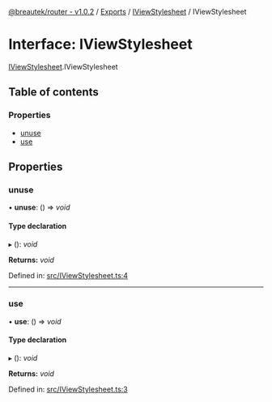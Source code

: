[@breautek/router - v1.0.2](../README.md) / [Exports](../modules.md) / [IViewStylesheet](../modules/iviewstylesheet.md) / IViewStylesheet

# Interface: IViewStylesheet

[IViewStylesheet](../modules/iviewstylesheet.md).IViewStylesheet

## Table of contents

### Properties

- [unuse](iviewstylesheet.iviewstylesheet-1.md#unuse)
- [use](iviewstylesheet.iviewstylesheet-1.md#use)

## Properties

### unuse

• **unuse**: () => *void*

#### Type declaration

▸ (): *void*

**Returns:** *void*

Defined in: [src/IViewStylesheet.ts:4](https://github.com/breautek/router/blob/3a44627/src/IViewStylesheet.ts#L4)

___

### use

• **use**: () => *void*

#### Type declaration

▸ (): *void*

**Returns:** *void*

Defined in: [src/IViewStylesheet.ts:3](https://github.com/breautek/router/blob/3a44627/src/IViewStylesheet.ts#L3)
